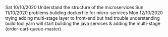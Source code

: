 Sat 10/10/2020 
Understand the structure of the microservices
Sun 11/10/2020
problems buliding dockerfile for micro-services
Mon 12/10/2020
trying adding multi-stage layer to front-end but had trouble understanding build tool yarn
will start buliding the java services & adding the multi-stage (order-cart-queue-master)
